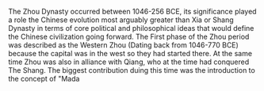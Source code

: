 The Zhou Dynasty occurred between 1046-256 BCE, its significance played a role the Chinese evolution most arguably greater than Xia or Shang Dynasty in terms of core political and philosophical ideas that would define the Chinese civilization going forward. The First phase of the Zhou period was described as the Western Zhou (Dating back from 1046-770 BCE) because the capital was in the west so they had started there. At the same time Zhou was also in alliance with Qiang, who at the time had conquered The Shang. The biggest contribution duing this time was the introduction to the concept of "Mada
